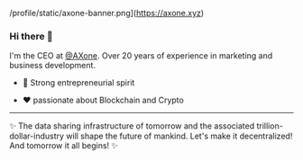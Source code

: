 /profile/static/axone-banner.png](https://axone.xyz)


### Hi there 👋

I'm the CEO at [@AXone](https://axone.xyz). Over 20 years of experience in marketing and business development.

- 💪 Strong entrepreneurial spirit

- ❤ passionate about Blockchain and Crypto

-------

✨ The data sharing infrastructure of tomorrow and the associated trillion-dollar-industry will shape the future of mankind. Let's make it decentralized!
And tomorrow it all begins! ✨

